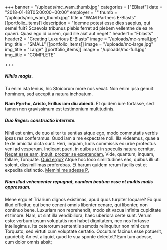 +++
banner = "/uploads/mc_wam_thumb.jpg"
categories = ["EBlast"]
date = "2018-01-18T05:00:00+00:00"
employer = ""
thumb = "/uploads/mc_wam_thumb.jpg"
title = "WAM Partners E-Blasts"
[[portfolio_items]]
description = "Idemne potest esse dies saepius, qui semel fuit? Scaevola tribunus plebis ferret ad plebem vellentne de ea re quaeri. Quasi ego id curem, quid ille aiat aut neget."
header1 = "Eblasts"
header2 = "Creating Luxurious E-Blasts"
image = "/uploads/mc-small.jpg"
img_title = "SMALL"
[[portfolio_items]]
image = "/uploads/mc-large.jpg"
img_title = "Large"
[[portfolio_items]]
image = "/uploads/mc-full.jpg"
img_title = "COMPLETE"

+++
##### Nihilo magis.

Tu enim ista lenius, hic Stoicorum more nos vexat. Non enim ipsa genuit hominem, sed accepit a natura inchoatum.

**Nam Pyrrho, Aristo, Erillus iam diu abiecti.** Et quidem iure fortasse, sed tamen non gravissimum est testimonium multitudinis.

##### Duo Reges: constructio interrete.

Nihil est enim, de quo aliter tu sentias atque ego, modo commutatis verbis ipsas res conferamus. Quod iam a me expectare noli. Illa videamus, quae a te de amicitia dicta sunt. Heri, inquam, ludis commissis ex urbe profectus veni ad vesperum. Indicant pueri, in quibus ut in speculis natura cernitur. [Negat esse eam, inquit, propter se expetendam.](http://loripsum.net/) Vide, quantum, inquam, fallare, Torquate. [Quid ergo?](http://loripsum.net/) Atque hoc loco similitudines eas, quibus illi uti solent, dissimillimas proferebas. Et harum quidem rerum facilis est et expedita distinctio. [Memini me adesse P.](http://loripsum.net/)

##### Nam illud vehementer repugnat, eundem beatum esse et multis malis oppressum.

Mene ergo et Triarium dignos existimas, apud quos turpiter loquare? Ex quo illud efficitur, qui bene cenent omnis libenter cenare, qui libenter, non continuo bene. Luxuriam non reprehendit, modo sit vacua infinita cupiditate et timore. Nam, ut sint illa vendibiliora, haec uberiora certe sunt. Verum esto: verbum ipsum voluptatis non habet dignitatem, nec nos fortasse intellegimus. Ita ceterorum sententiis semotis relinquitur non mihi cum Torquato, sed virtuti cum voluptate certatio. Occultum facinus esse potuerit, gaudebit; An est aliquid, quod te sua sponte delectet? Eam tum adesse, cum dolor omnis absit;